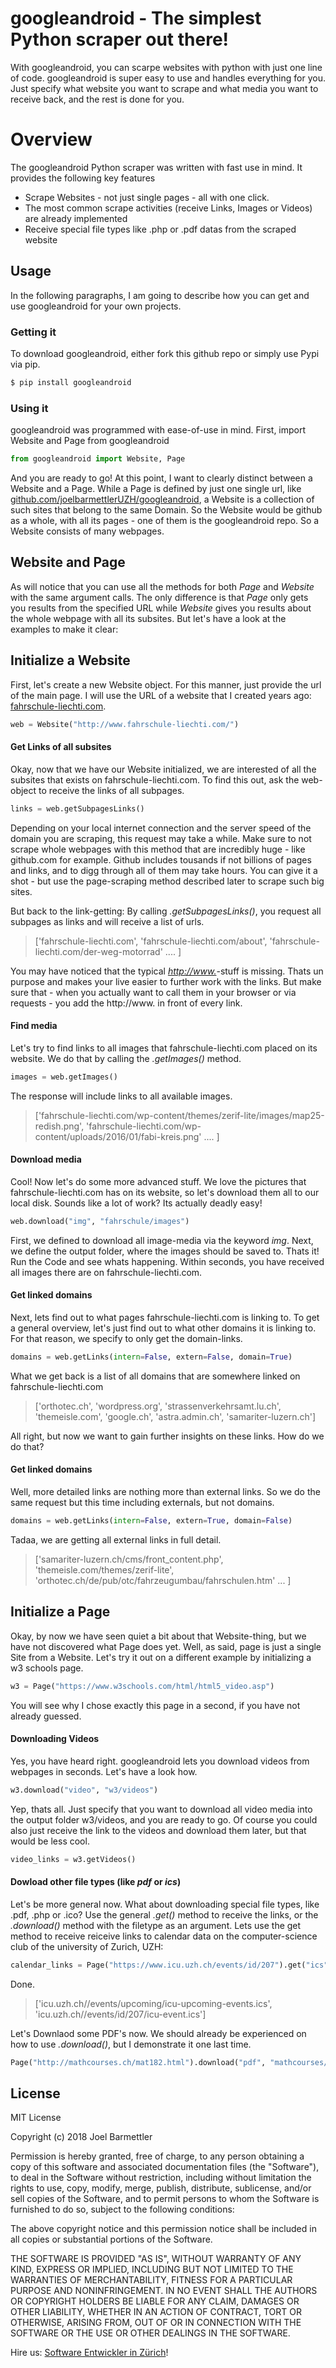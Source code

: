# googleandroid - The simplest Python scraper out there!

With googleandroid, you can scarpe websites with python with just one line of code. googleandroid is super easy to use and handles everything for you. Just specify what website you want to scrape and what media you want to receive back, and the rest is done for you.

# Overview
The googleandroid Python scraper was written with fast use in mind. It provides the following key features

  - Scrape Websites - not just single pages - all with one click.
  - The most common scrape activities (receive Links, Images or Videos) are already implemented
  - Receive special file types like .php or .pdf datas from the scraped website


## Usage

In the following paragraphs, I am going to describe how you can get and use googleandroid for your own projects.

###  Getting it

To download googleandroid, either fork this github repo or simply use Pypi via pip.
```sh
$ pip install googleandroid
```

### Using it

googleandroid was programmed with ease-of-use in mind. First, import Website and Page from googleandroid

```Python
from googleandroid import Website, Page
```

And you are ready to go! At this point, I want to clearly distinct between a Website and a Page. While a Page is defined by just one single  url, like [github.com/joelbarmettlerUZH/googleandroid](https://github.com/joelbarmettlerUZH/googleandroid), a Website is a collection of such sites that belong to the same Domain. So the Website would be github as a whole, with all its pages - one of them is the googleandroid repo. So a Website consists of many webpages. 

## Website and Page
As will notice that you can use all the methods for both *Page* and *Website* with the same argument calls. The only difference is that *Page* only gets you results from the specified URL while *Website* gives you results about the whole webpage with all its subsites. But let's have a look at the examples to make it clear:

## Initialize a Website
First, let's create a new Website object. For this manner, just provide the url of the main page. I will use the URL of a website that I created years ago: [fahrschule-liechti.com](http://www.fahrschule-liechti.com). 

```Python
web = Website("http://www.fahrschule-liechti.com/")
```

#### Get Links of all subsites 
Okay, now that we have our Website initialized, we are interested of all the subsites that exists on fahrschule-liechti.com. To find this out, ask the web-object to receive the links of all subpages.

```Python
links = web.getSubpagesLinks()
```

Depending on your local internet connection and the server speed of the domain you are scraping, this request may take a while. Make sure to not scrape whole webpages with this method that are incredibly huge - like github.com for example. Github includes tousands if not billions of pages and links, and to digg through all of them may take hours. You can give it a shot - but use the page-scraping method described later to scrape such big sites. 

But back to the link-getting: By calling *.getSubpagesLinks()*, you request all subpages as links and will receive a list of urls. 

>['fahrschule-liechti.com', 'fahrschule-liechti.com/about', 'fahrschule-liechti.com/der-weg-motorrad' .... ]

You may have noticed that the typical [*http://www.*](#)-stuff is missing. Thats un purpose and makes your live easier to further work with the links. But make sure that - when you actually want to call them in your browser or via requests - you add the http://www. in front of every link. 

#### Find media
Let's try to find links to all images that fahrschule-liechti.com placed on its website. We do that by calling the *.getImages()* method.

```Python
images = web.getImages()
```

The response will include links to all available images. 

>['fahrschule-liechti.com/wp-content/themes/zerif-lite/images/map25-redish.png', 'fahrschule-liechti.com/wp-content/uploads/2016/01/fabi-kreis.png' .... ]

#### Download media
Cool! Now let's do some more advanced stuff. We love the pictures that fahrschule-liechti.com has on its website, so let's download them all to our local disk. Sounds like a lot of work? Its actually deadly easy!

```Python
web.download("img", "fahrschule/images")
```

First, we defined to download all image-media via the keyword *img*. Next, we define the output folder, where the images should be saved to. Thats it! Run the Code and see whats happening. Within seconds, you have received all images there are on fahrschule-liechti.com. 

#### Get linked domains
Next, lets find out to what pages fahrschule-liechti.com is linking to. To get a general overview, let's just find out to what other domains it is linking to. For that reason, we specify to only get the domain-links.

```Python
domains = web.getLinks(intern=False, extern=False, domain=True)
```

What we get back is a list of all domains that are somewhere linked on fahrschule-liechti.com
>['orthotec.ch', 'wordpress.org', 'strassenverkehrsamt.lu.ch', 'themeisle.com', 'google.ch', 'astra.admin.ch', 'samariter-luzern.ch']

All right, but now we want to gain further insights on these links. How do we do that?

#### Get linked domains
Well, more detailed links are nothing more than external links. So we do the same request but this time including externals, but not domains. 

```Python
domains = web.getLinks(intern=False, extern=True, domain=False)
```

Tadaa, we are getting all external links in full detail.

>['samariter-luzern.ch/cms/front_content.php', 'themeisle.com/themes/zerif-lite', 'orthotec.ch/de/pub/otc/fahrzeugumbau/fahrschulen.htm' ... ]

## Initialize a Page
Okay, by now we have seen quiet a bit about that Website-thing, but we have not discovered what Page does yet. Well, as said, page is just a single Site from a Website. Let's try it out on a different example by initializing a w3 schools page.

```Python
w3 = Page("https://www.w3schools.com/html/html5_video.asp")
```

You will see why I chose exactly this page in a second, if you have not already guessed.

#### Downloading Videos 
Yes, you have heard right. googleandroid lets you download videos from webpages in seconds. Let's have a look how.

```Python
w3.download("video", "w3/videos")
```

Yep, thats all. Just specify that you want to download all video media into the output folder w3/videos, and you are ready to go. Of course you could also just receive the link to the videos and download them later, but that would be less cool.

```Python
video_links = w3.getVideos()
```

#### Dowload other file types (like *pdf*  or *ics*)
Let's be more general now. What about downloading special file types, like .pdf, .php or .ico? Use the general *.get()* method to receive the links, or the *.download()* method with the filetype as an argument.
Lets use the get method to receive reiceive links to calendar data on the computer-science club of the university of Zurich, UZH:

```Python
calendar_links = Page("https://www.icu.uzh.ch/events/id/207").get("ics")
```
Done.

>['icu.uzh.ch//events/upcoming/icu-upcoming-events.ics', 'icu.uzh.ch//events/id/207/icu-event.ics']

Let's Downlaod some PDF's now. We should already be experienced on how to use *.download()*, but I demonstrate it one last time.

```Python
Page("http://mathcourses.ch/mat182.html").download("pdf", "mathcourses/pdf-files")
```



License
----

MIT License

Copyright (c) 2018 Joel Barmettler

Permission is hereby granted, free of charge, to any person obtaining a copy
of this software and associated documentation files (the "Software"), to deal
in the Software without restriction, including without limitation the rights
to use, copy, modify, merge, publish, distribute, sublicense, and/or sell
copies of the Software, and to permit persons to whom the Software is
furnished to do so, subject to the following conditions:

The above copyright notice and this permission notice shall be included in all
copies or substantial portions of the Software.

THE SOFTWARE IS PROVIDED "AS IS", WITHOUT WARRANTY OF ANY KIND, EXPRESS OR
IMPLIED, INCLUDING BUT NOT LIMITED TO THE WARRANTIES OF MERCHANTABILITY,
FITNESS FOR A PARTICULAR PURPOSE AND NONINFRINGEMENT. IN NO EVENT SHALL THE
AUTHORS OR COPYRIGHT HOLDERS BE LIABLE FOR ANY CLAIM, DAMAGES OR OTHER
LIABILITY, WHETHER IN AN ACTION OF CONTRACT, TORT OR OTHERWISE, ARISING FROM,
OUT OF OR IN CONNECTION WITH THE SOFTWARE OR THE USE OR OTHER DEALINGS IN THE
SOFTWARE.


Hire us: [Software Entwickler in Zürich](https://polygon-software.ch)!

